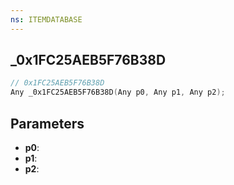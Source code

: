 ```yaml
---
ns: ITEMDATABASE
---
```

## _0x1FC25AEB5F76B38D

```c
// 0x1FC25AEB5F76B38D
Any _0x1FC25AEB5F76B38D(Any p0, Any p1, Any p2);
```

## Parameters
* **p0**:
* **p1**:
* **p2**:
